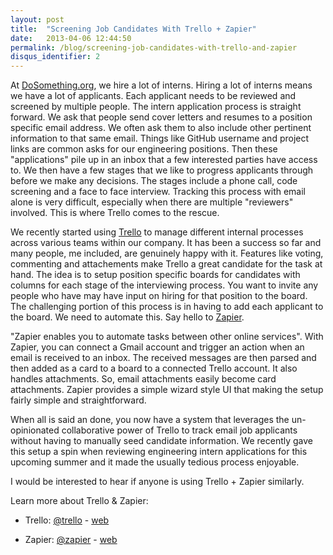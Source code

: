 ```yaml
---
layout: post
title:  "Screening Job Candidates With Trello + Zapier"
date:   2013-04-06 12:44:50
permalink: /blog/screening-job-candidates-with-trello-and-zapier
disqus_identifier: 2
---
```


At <a href="http://www.dosomething.org" target="_blank">DoSomething.org</a>, we hire a lot of interns.  Hiring a lot of interns means we have a lot of applicants.  Each applicant needs to be reviewed and screened by multiple people.  The intern application process is straight forward.  We ask that people send cover letters and resumes to a position specific email address.  We often ask them to also include other pertinent information to that same email.  Things like GitHub username and project links are common asks for our engineering positions.  Then these "applications" pile up in an inbox that a few interested parties have access to.  We then have a few stages that we like to progress applicants through before we make any decisions.  The stages include a phone call, code screening and a face to face interview.  Tracking this process with email alone is very difficult, especially when there are multiple "reviewers" involved.  This is where Trello comes to the rescue.

We recently started using <a href="http://trello.com" target="_blank">Trello</a> to manage different internal processes across various teams within our company.  It has been a success so far and many people, me included, are genuinely happy with it.  Features like voting, commenting and attachements make Trello a great candidate for the task at hand.  The idea is to setup position specific boards for candidates with columns for each stage of the interviewing process.  You want to invite any people who have may have input on hiring for that position to the board.  The challenging portion of this process is in having to add each applicant to the board.  We need to automate this.  Say hello to <a href="http://zapier.com" target="_blank">Zapier</a>.

"Zapier enables you to automate tasks between other online services".  With Zapier, you can connect a Gmail account and trigger an action when an email is received to an inbox.  The received messages  are then parsed and then added as a card to a board to a connected Trello account.  It also handles attachments.  So, email attachments easily become card attachments.  Zapier provides a simple wizard style UI that making the setup fairly simple and straightforward.

When all is said an done, you now have a system that leverages the un-opinionated collaborative power of Trello to track email job applicants without having to manually seed candidate information.  We recently gave this setup a spin when reviewing engineering intern applications for this upcoming summer and it made the usually tedious process enjoyable.

I would be interested to hear if anyone is using Trello + Zapier similarly.

Learn more about Trello & Zapier:

* Trello:  <a href="http://twitter.com/trello" target="_blank">@trello</a> - <a href="http://trello.com" target="_blank">web</a>

* Zapier:  <a href="http://twitter.com/zapier" target="_blank">@zapier</a> - <a href="http://zapier.com" target="_blank">web</a>
